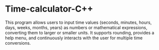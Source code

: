 # Time-calculator-C++
This program allows users to input time values (seconds, minutes, hours, days, weeks, months, years) as numbers or mathematical expressions, converting them to larger or smaller units. It supports rounding, provides a help menu, and continuously interacts with the user for multiple time conversions.
